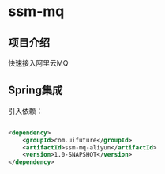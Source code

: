 # ssm-mq

## 项目介绍

快速接入阿里云MQ

## Spring集成

引入依赖：

```xml

<dependency>
    <groupId>com.uifuture</groupId>
    <artifactId>ssm-mq-aliyun</artifactId>
    <version>1.0-SNAPSHOT</version>
</dependency>
```



